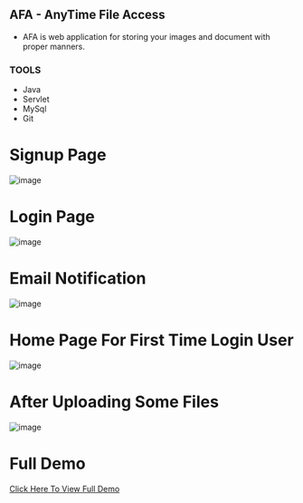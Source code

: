 ## AFA - AnyTime File Access

- AFA is web application for storing your images and document with proper manners.


### TOOLS
- Java
- Servlet
- MySql
- Git

# Signup Page
![image](https://github.com/Abdeali099/AFA-The-Storage-Tool/assets/99460106/aa3b0d5e-39b8-4d87-abb1-61281933a7e4)

# Login Page
![image](https://github.com/Abdeali099/AFA-The-Storage-Tool/assets/99460106/f13235f3-2631-4a66-a396-fe7b2ce2fa2c)

# Email Notification
![image](https://github.com/Abdeali099/AFA-The-Storage-Tool/assets/99460106/3cf9e986-4714-4cfa-b091-62cec64d1bbc)

# Home Page For First Time Login User
![image](https://github.com/Abdeali099/AFA-The-Storage-Tool/assets/99460106/2385e299-b9ce-4a2c-bc79-eb70eb541bb1)

# After Uploading Some Files
![image](https://github.com/Abdeali099/AFA-The-Storage-Tool/assets/99460106/f33d73e5-4cd0-441c-acd7-32c59399e8dc)

# Full Demo
[Click Here To View Full Demo](https://drive.google.com/file/d/11Wu-NJtpIlT8vlumXl7KUIFp0tYKcg9-/view)
